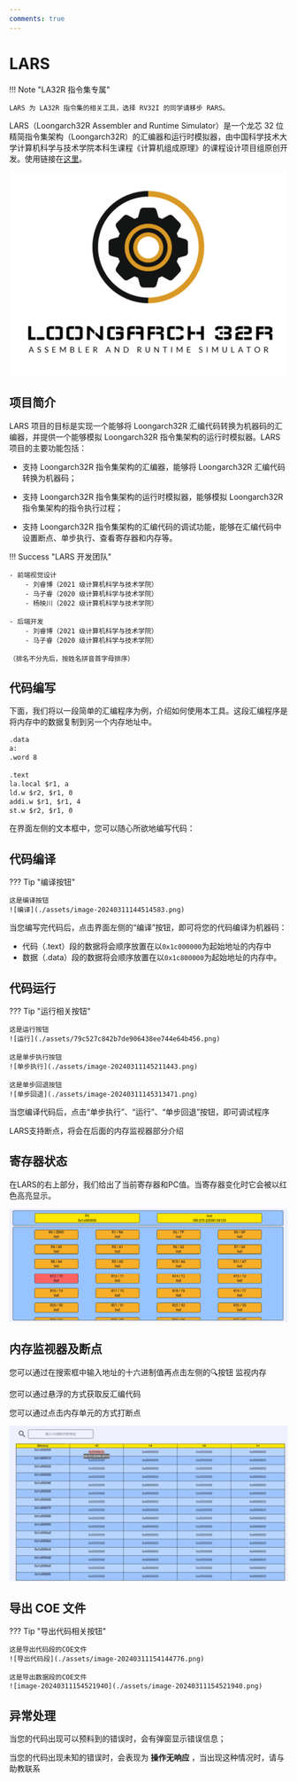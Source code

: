 ```yaml
---
comments: true 
---
```


# <strong>LARS</strong>

!!! Note "LA32R 指令集专属"

    LARS 为 LA32R 指令集的相关工具，选择 RV32I 的同学请移步 RARS。

LARS（Loongarch32R Assembler and Runtime Simulator）是一个龙芯 32 位精简指令集架构（Loongarch32R）的汇编器和运行时模拟器，由中国科学技术大学计算机科学与技术学院本科生课程《计算机组成原理》的课程设计项目组原创开发。使用链接在[这里](https://jyjsxx.github.io/)。

![logo](./assets/logo-1710139400503-1.png)

## <strong>项目简介</strong>

LARS 项目的目标是实现一个能够将 Loongarch32R 汇编代码转换为机器码的汇编器，并提供一个能够模拟 Loongarch32R 指令集架构的运行时模拟器。LARS 项目的主要功能包括：

- 支持 Loongarch32R 指令集架构的汇编器，能够将 Loongarch32R 汇编代码转换为机器码；

- 支持 Loongarch32R 指令集架构的运行时模拟器，能够模拟 Loongarch32R 指令集架构的指令执行过程；

- 支持 Loongarch32R 指令集架构的汇编代码的调试功能，能够在汇编代码中设置断点、单步执行、查看寄存器和内存等。

!!! Success "LARS 开发团队"

    - 前端视觉设计
        - 刘睿博（2021 级计算机科学与技术学院）
        - 马子睿（2020 级计算机科学与技术学院）
        - 杨映川（2022 级计算机科学与技术学院）

    - 后端开发
        - 刘睿博（2021 级计算机科学与技术学院）
        - 马子睿（2020 级计算机科学与技术学院）
  
    （排名不分先后，按姓名拼音首字母排序）



## <strong>代码编写</strong>

下面，我们将以一段简单的汇编程序为例，介绍如何使用本工具。这段汇编程序是将内存中的数据复制到另一个内存地址中。

```assembly
.data
a:
.word 8

.text
la.local $r1, a
ld.w $r2, $r1, 0
addi.w $r1, $r1, 4
st.w $r2, $r1, 0
```

在界面左侧的文本框中，您可以随心所欲地编写代码：

## <strong>代码编译</strong>

??? Tip "编译按钮"
    
    这是编译按钮
	![编译](./assets/image-20240311144514583.png)

当您编写完代码后，点击界面左侧的“编译”按钮，即可将您的代码编译为机器码：

- 代码（.text）段的数据将会顺序放置在以`0x1c000000`为起始地址的内存中
- 数据（.data）段的数据将会顺序放置在以`0x1c800000`为起始地址的内存中。

## <strong>代码运行</strong>

??? Tip "运行相关按钮"

	这是运行按钮
	![运行](./assets/79c527c842b7de906438ee744e64b456.png)
	
	这是单步执行按钮
	![单步执行](./assets/image-20240311145211443.png)
	
	这是单步回退按钮
	![单步回退](./assets/image-20240311145313471.png)

当您编译代码后，点击“单步执行”、“运行”、“单步回退”按钮，即可调试程序

LARS支持断点，将会在后面的内存监视器部分介绍

## <strong>寄存器状态</strong>

在LARS的右上部分，我们给出了当前寄存器和PC值。当寄存器变化时它会被以红色高亮显示。

![image-20240311150237817](./assets/image-20240311150237817.png)

## <strong>内存监视器及断点</strong>

您可以通过在搜索框中输入地址的十六进制值再点击左侧的🔍按钮 监视内存

您可以通过悬浮的方式获取反汇编代码

您可以通过点击内存单元的方式打断点

![内存监视器](./assets/image-20240311153937470.png)

## <strong>导出 COE 文件</strong>

??? Tip "导出代码相关按钮"

	这是导出代码段的COE文件
	![导出代码段](./assets/image-20240311154144776.png)

	这是导出数据段的COE文件
	![image-20240311154521940](./assets/image-20240311154521940.png)

## <strong>异常处理</strong>

当您的代码出现可以预料到的错误时，会有弹窗显示错误信息；

当您的代码出现未知的错误时，会表现为 **操作无响应** ，当出现这种情况时，请与助教联系